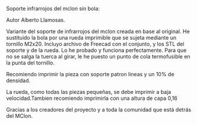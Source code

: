 Soporte infrarrojos del mclon sin bola:

Autor Alberto Llamosas.

Variante del soporte de infrarrojos del mclon creada en base al original. He sustituido la bola por una rueda imprimible que se sujeta mediante un tornillo M2x20.
Incluyo archivo de Freecad con el conjunto, y los STL del soporte y de la rueda.
Lo he probado y funciona perfectamente. Para que no se salga la tuerca al girar, le he puesto un punto de cola termofusible en la punta del tornillo.

Recomiendo imprimir la pieza con soporte patron lineas y un 10% de densidad.

La rueda, como todas las piezas pequeñas, se debe imprimir a baja velocidad.Tambien recomiendo imprimirla con una altura de capa 0,16

Gracias a los creadores del proyecto y a toda la comunidad que está detrás del MClon.
